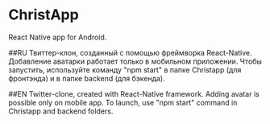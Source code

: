 # ChristApp
React Native app for Android.

##RU
Твиттер-клон, созданный с помощью фреймворка React-Native. Добавление аватарки работает только в мобильном приложении.
Чтобы запустить, используйте команду "npm start" в папке Christapp (для фронтэнда) и в папке backend (для бэкенда).

##EN
Twitter-clone, created with React-Native framework. Adding avatar is possible only on mobile app. To launch, use "npm start" command in Christapp and backend folders.
